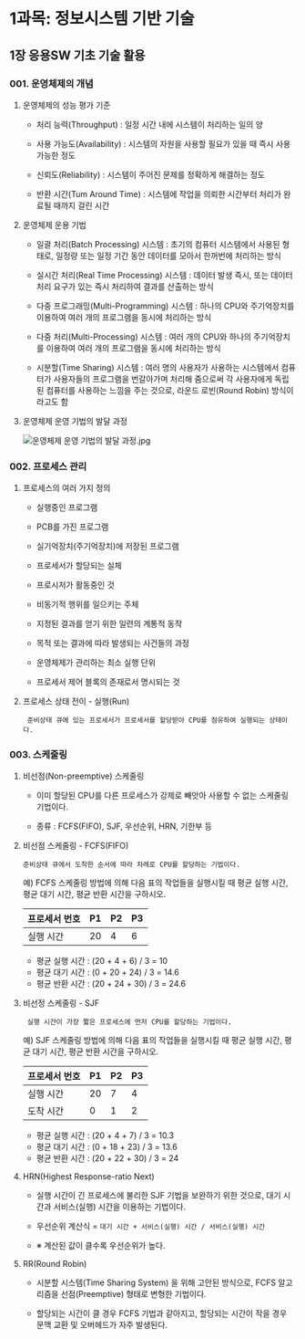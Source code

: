 # 1과목: 정보시스템 기반 기술

## 1장 응용SW 기초 기술 활용

### 001. 운영체제의 개념

1. 운영체제의 성능 평가 기준

    - 처리 능력(Throughput) : 일정 시간 내에 시스템이 처리하는 일의 양
        
	- 사용 가능도(Availability) : 시스템의 자원을 사용할 필요가 있을 때 즉시 사용 가능한 정도
        
	- 신뢰도(Reliability) : 시스템이 주어진 문제를 정확하게 해결하는 정도
        
	- 반환 시간(Tum Around Time) : 시스템에 작업을 의뢰한 시간부터 처리가 완료될 때까지 걸린 시간
        
2. 운영체제 운용 기법
  
	- 일괄 처리(Batch Processing) 시스템 : 초기의 컴퓨터 시스템에서 사용된 형태로, 일정량 또는 일정 기간 동안 데이터를 모아서 한꺼번에 처리하는 방식
  
	- 실시간 처리(Real Time Processing) 시스템 : 데이터 발생 즉시, 또는 데이터 처리 요구가 있는 즉시 처리하여 결과를 산출하는 방식
  
	- 다중 프로그래밍(Multi-Programming) 시스템 : 하나의 CPU와 주기억장치를 이용하여 여러 개의 프로그램을 동시에 처리하는 방식
  
	- 다중 처리(Multi-Processing) 시스템 : 여러 개의 CPU와 하나의 주기억장치를 이용하여 여러 개의 프로그램을 동시에 처리하는 방식
  
	- 시분할(Time Sharing) 시스템 : 여러 명의 사용자가 사용하는 시스템에서 컴퓨터가 사용자들의 프로그램을 번갈아가며 처리해 줌으로써 각 사용자에게 독립된 컴퓨터를 사용하는 느낌을 주는 것으로, 라운드 로빈(Round Robin) 방식이라고도 함

3. 운영체제 운영 기법의 발달 과정  

	![운영체제 운영 기법의 발달 과정.jpg](https://postfiles.pstatic.net/data33/2008/2/19/222/079_4_davidoff73.jpg?type=w2&jopt=2)

### 002. 프로세스 관리

1. 프로세스의 여러 가지 정의

    - 실행중인 프로그램

    - PCB를 가진 프로그램

    - 실기억장치(주기억장치)에 저장된 프로그램

    - 프로세서가 할당되는 실체

    - 프로시저가 활동중인 것

    - 비동기적 행위를 일으키는 주체

    - 지정된 결과를 얻기 위한 일련의 계통적 동작

    - 목적 또는 결과에 따라 발생되는 사건들의 과정

    - 운영체제가 관리하는 최소 실행 단위

    - 프로세서 제어 블록의 존재로서 명시되는 것

2. 프로세스 상태 전이 - 실행(Run)

		준비상태 큐에 있는 프로세서가 프로세서를 할당받아 CPU를 점유하여 실행되는 상태이다.

### 003. 스케줄링

1. 비선점(Non-preemptive) 스케줄링

	- 이미 할당된 CPU를 다른 프로세스가 강제로 빼앗아 사용할 수 없는 스케줄링 기법이다.
    
    - 종류 : FCFS(FIFO), SJF, 우선순위, HRN, 기한부 등
    
2. 비선점 스케줄링 - FCFS(FIFO)

       준비상태 큐에서 도착한 순서에 따라 차례로 CPU를 할당하는 기법이다.

    예) FCFS 스케줄링 방법에 의해 다음 표의 작업들을 실행시킬 때 평균 실행 시간, 평균 대기 시간, 평균 반환 시간을 구하시오.
  
    |프로세서 번호|P1|P2|P3|
    |---|---|---|---|
    |실행 시간|20|4|6|

    - 평균 실행 시간 : (20 + 4 + 6) / 3 = 10
    - 평균 대기 시간 : (0 + 20 + 24) / 3 = 14.6
    - 평균 반환 시간 : (20 + 24 + 30) / 3 = 24.6

3. 비선정 스케줄링 - SJF

        실행 시간이 가장 짧은 프로세스에 먼저 CPU를 할당하는 기법이다.

    예) SJF 스케줄링 방법에 의해 다음 표의 작업들을 실행시킬 때 평균 실행 시간, 평균 대기 시간, 평균 반환 시간을 구하시오.
  
    |프로세서 번호|P1|P2|P3|
    |---|---|---|---|
    |실행 시간|20|7|4|
    |도착 시간|0|1|2|

    - 평균 실행 시간 : (20 + 4 + 7) / 3 = 10.3
    - 평균 대기 시간 : (0 + 18 + 23) / 3 = 13.6
    - 평균 반환 시간 : (20 + 22 + 30) / 3 = 24

4. HRN(Highest Response-ratio Next)

    - 실행 시간이 긴 프로세스에 불리한 SJF 기법을 보완하기 위한 것으로, 대기 시간과 서비스(실행) 시간을 이용하는 기법이다.

	- 우선순위 계산식 = `대기 시간 + 서비스(실행) 시간 / 서비스(실행) 시간`

	- ※ 계산된 값이 클수록 우선순위가 높다. 

5. RR(Round Robin)

	- 시분할 시스템(Time Sharing System) 을 위해 고안된 방식으로, FCFS 알고리즘을 선점(Preemptive) 형태로 변형한 기법이다.

	- 할당되는 시간이 클 경우 FCFS 기법과 같아지고, 할당되는 시간이 작을 경우 문맥 교환 및 오버헤드가 자주 발생된다.
